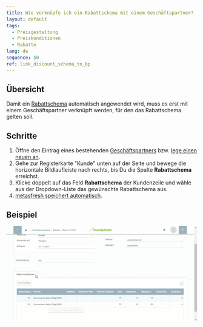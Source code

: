 ```yaml
---
title: Wie verknüpfe ich ein Rabattschema mit einem Geschäftspartner?
layout: default
tags:
  - Preisgestaltung
  - Preiskonditionen
  - Rabatte
lang: de
sequence: 50
ref: link_discount_schema_to_bp
---
```


## Übersicht
Damit ein [Rabattschema](Rabattschema_anlegen) automatisch angewendet wird, muss es erst mit einem Geschäftspartner verknüpft werden, für den das Rabattschema gelten soll.

## Schritte
1. Öffne den Eintrag eines bestehenden [Geschäftspartners](Menu) bzw. [lege einen neuen an](Neuer_Geschaeftspartner).
1. Gehe zur Registerkarte "Kunde" unten auf der Seite und bewege die horizontale Bildlaufleiste nach rechts, bis Du die Spalte **Rabattschema** erreichst.
1. Klicke doppelt auf das Feld **Rabattschema** der Kundenzeile und wähle aus der Dropdown-Liste das gewünschte Rabattschema aus.
1. [metasfresh speichert automatisch](Speicheranzeige).

## Beispiel
![](assets/Rabattschema_mit_GP_verknuepfen.gif)
